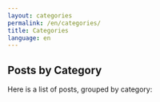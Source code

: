```yaml
---
layout: categories
permalink: /en/categories/
title: Categories
language: en
---
```

## Posts by Category
Here is a list of posts, grouped by category: